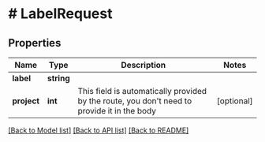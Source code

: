 # # LabelRequest

## Properties

Name | Type | Description | Notes
------------ | ------------- | ------------- | -------------
**label** | **string** |  |
**project** | **int** | This field is automatically provided by the route, you don&#39;t need to provide it in the body | [optional]

[[Back to Model list]](../../README.md#models) [[Back to API list]](../../README.md#endpoints) [[Back to README]](../../README.md)
